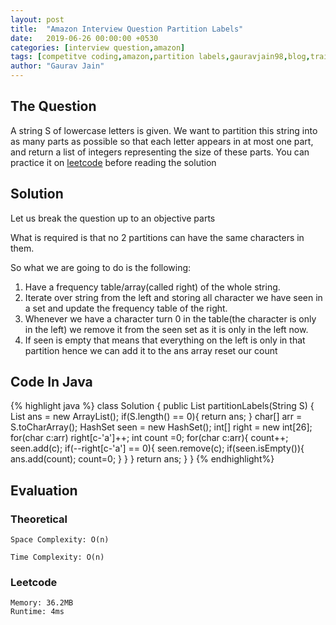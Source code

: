 ```yaml
---
layout: post
title:  "Amazon Interview Question Partition Labels"
date:   2019-06-26 00:00:00 +0530
categories: [interview question,amazon]
tags: [competitve coding,amazon,partition labels,gauravjain98,blog,training]
author: "Gaurav Jain"
---
```


## The Question
    
A string <italic>S</italic> of lowercase letters is given. We want to partition this string into as many parts as possible so that each letter appears in at most one part, and return a list of integers representing the size of these parts. 
You can practice it on [leetcode](https://leetcode.com/problems/partition-labels/) before reading the solution

## Solution

Let us break the question up to an objective parts

What is required is that no 2 partitions can have the same characters in them.

So what we are going to do is the following:

1. Have a frequency table/array(called right) of the whole string.
2. Iterate over string from the left and storing all character we have seen in a set and update the frequency table of the right.
3. Whenever we have a character turn 0 in the table(the character is only in the left) we remove it from the seen set as it is only in the left now.
4. If seen is empty that means that everything on the left is only in that partition hence we can add it to the ans array reset our count 

## Code In Java
{% highlight java %}
class Solution {
    public List<Integer> partitionLabels(String S) {
        List<Integer> ans = new ArrayList<Integer>();
        if(S.length() == 0){
            return ans;
        }
        char[] arr = S.toCharArray();
        HashSet<Character> seen = new HashSet<Character>();
        int[] right = new int[26];
        for(char c:arr)
            right[c-'a']++;
        int count =0;
        for(char c:arr){
            count++;
            seen.add(c);
            if(--right[c-'a'] == 0){
                seen.remove(c);
                if(seen.isEmpty()){
                    ans.add(count);
                    count=0;
                }
            }
        }
        return ans;
    }
}
{% endhighlight%}

## Evaluation

### Theoretical

    Space Complexity: O(n)

    Time Complexity: O(n)

### Leetcode

    Memory: 36.2MB
    Runtime: 4ms
